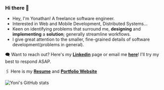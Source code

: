 ### Hi there 👋

- Hey, I'm Yonathan! A freelance software engineer.
- Interested in Web and Mobile Development, Distributed Systems...
- Keen on identifying problems that surround me, **designing** and **implementing** a **solution**; generally streamline workflows.
- I give great attention to the smaller, fine-grained details of software development(problems in general).

🗨️ Want to reach out? Here's my [**Linkedin**](https://www.linkedin.com/in/yonitanosie/) page or email me [**here**](mailto:yonit.anosie@gmail.com)! I'll try my best to respond ASAP.

🖇️ Here is my [**Resume**](https://drive.google.com/file/d/1W2Cq_lLaBGyDqgmXiRCCKYP4f539Z0Ec/view?usp=share_link) and [**Portfolio Website**]()


![Yoni's GitHub stats](https://github-readme-stats.vercel.app/api?username=yonit1dev&count_private=true&hide=stars,contribs&show_icons=true&theme=github_dark)

